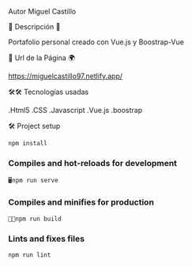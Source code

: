 Autor Miguel Castillo

🔗 Descripción 📖

Portafolio personal creado con Vue.js y Boostrap-Vue

👀 Url de la Página 🌍

https://miguelcastillo97.netlify.app/

🛠️🛠️ Tecnologías usadas

.Html5
.CSS
.Javascript
.Vue.js
.boostrap 


🛠️ Project setup
```
npm install
```
### Compiles and hot-reloads for development
```
🖥️npm run serve
```
### Compiles and minifies for production
```
👨‍💻npm run build
```
### Lints and fixes files
```
npm run lint
```
